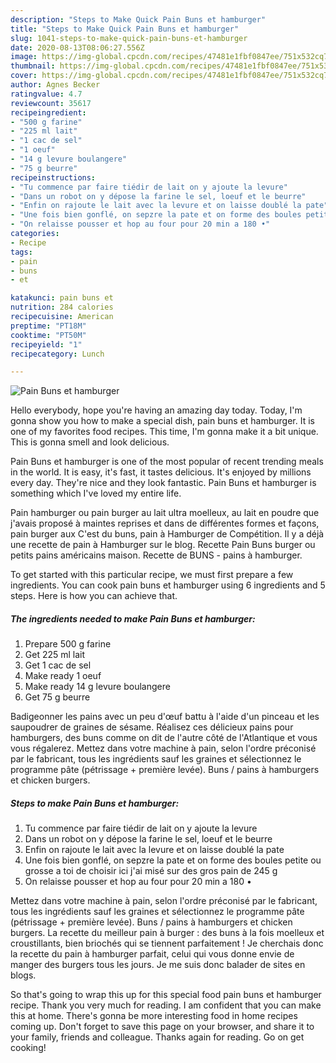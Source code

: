 ```yaml
---
description: "Steps to Make Quick Pain Buns et hamburger"
title: "Steps to Make Quick Pain Buns et hamburger"
slug: 1041-steps-to-make-quick-pain-buns-et-hamburger
date: 2020-08-13T08:06:27.556Z
image: https://img-global.cpcdn.com/recipes/47481e1fbf0847ee/751x532cq70/pain-buns-et-hamburger-photo-principale-de-la-recette.jpg
thumbnail: https://img-global.cpcdn.com/recipes/47481e1fbf0847ee/751x532cq70/pain-buns-et-hamburger-photo-principale-de-la-recette.jpg
cover: https://img-global.cpcdn.com/recipes/47481e1fbf0847ee/751x532cq70/pain-buns-et-hamburger-photo-principale-de-la-recette.jpg
author: Agnes Becker
ratingvalue: 4.7
reviewcount: 35617
recipeingredient:
- "500 g farine"
- "225 ml lait"
- "1 cac de sel"
- "1 oeuf"
- "14 g levure boulangere"
- "75 g beurre"
recipeinstructions:
- "Tu commence par faire tiédir de lait on y ajoute la levure"
- "Dans un robot on y dépose la farine le sel, loeuf et le beurre"
- "Enfin on rajoute le lait avec la levure et on laisse doublé la pate"
- "Une fois bien gonflé, on sepzre la pate et on forme des boules petite ou grosse a toi de choisir ici j&#39;ai misé sur des gros pain de 245 g"
- "On relaisse pousser et hop au four pour 20 min a 180 •"
categories:
- Recipe
tags:
- pain
- buns
- et

katakunci: pain buns et 
nutrition: 284 calories
recipecuisine: American
preptime: "PT18M"
cooktime: "PT50M"
recipeyield: "1"
recipecategory: Lunch

---
```



![Pain Buns et hamburger](https://img-global.cpcdn.com/recipes/47481e1fbf0847ee/751x532cq70/pain-buns-et-hamburger-photo-principale-de-la-recette.jpg)

Hello everybody, hope you're having an amazing day today. Today, I'm gonna show you how to make a special dish, pain buns et hamburger. It is one of my favorites food recipes. This time, I'm gonna make it a bit unique. This is gonna smell and look delicious.

Pain Buns et hamburger is one of the most popular of recent trending meals in the world. It is easy, it's fast, it tastes delicious. It's enjoyed by millions every day. They're nice and they look fantastic. Pain Buns et hamburger is something which I've loved my entire life.

Pain hamburger ou pain burger au lait ultra moelleux, au lait en poudre que j&#39;avais proposé à maintes reprises et dans de différentes formes et façons, pain burger aux C&#39;est du buns, pain à Hamburger de Compétition. Il y a déjà une recette de pain à Hamburger sur le blog. Recette Pain Buns burger ou petits pains américains maison. Recette de BUNS - pains à hamburger.


To get started with this particular recipe, we must first prepare a few ingredients. You can cook pain buns et hamburger using 6 ingredients and 5 steps. Here is how you can achieve that.

<!--inarticleads1-->

##### The ingredients needed to make Pain Buns et hamburger:

1. Prepare 500 g farine
1. Get 225 ml lait
1. Get 1 cac de sel
1. Make ready 1 oeuf
1. Make ready 14 g levure boulangere
1. Get 75 g beurre


Badigeonner les pains avec un peu d&#39;œuf battu à l&#39;aide d&#39;un pinceau et les saupoudrer de graines de sésame. Réalisez ces délicieux pains pour hamburgers, des buns comme on dit de l&#39;autre côté de l&#39;Atlantique et vous vous régalerez. Mettez dans votre machine à pain, selon l&#39;ordre préconisé par le fabricant, tous les ingrédients sauf les graines et sélectionnez le programme pâte (pétrissage + première levée). Buns / pains à hamburgers et chicken burgers. 

<!--inarticleads2-->

##### Steps to make Pain Buns et hamburger:

1. Tu commence par faire tiédir de lait on y ajoute la levure
1. Dans un robot on y dépose la farine le sel, loeuf et le beurre
1. Enfin on rajoute le lait avec la levure et on laisse doublé la pate
1. Une fois bien gonflé, on sepzre la pate et on forme des boules petite ou grosse a toi de choisir ici j&#39;ai misé sur des gros pain de 245 g
1. On relaisse pousser et hop au four pour 20 min a 180 •


Mettez dans votre machine à pain, selon l&#39;ordre préconisé par le fabricant, tous les ingrédients sauf les graines et sélectionnez le programme pâte (pétrissage + première levée). Buns / pains à hamburgers et chicken burgers. La recette du meilleur pain à burger : des buns à la fois moelleux et croustillants, bien briochés qui se tiennent parfaitement ! Je cherchais donc la recette du pain à hamburger parfait, celui qui vous donne envie de manger des burgers tous les jours. Je me suis donc balader de sites en blogs. 

So that's going to wrap this up for this special food pain buns et hamburger recipe. Thank you very much for reading. I am confident that you can make this at home. There's gonna be more interesting food in home recipes coming up. Don't forget to save this page on your browser, and share it to your family, friends and colleague. Thanks again for reading. Go on get cooking!
